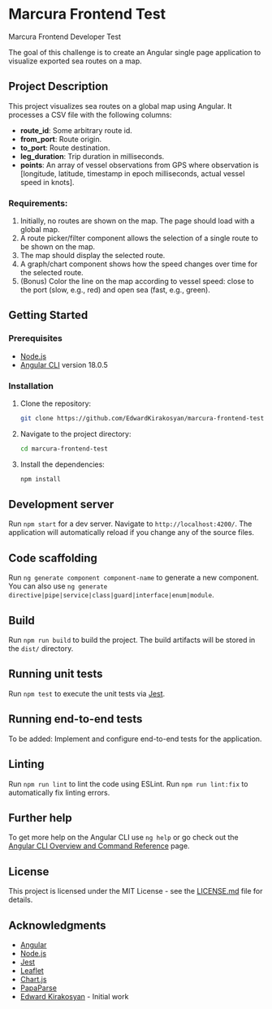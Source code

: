 # Marcura Frontend Test

Marcura Frontend Developer Test

The goal of this challenge is to create an Angular single page application to visualize exported sea routes on a map.

## Project Description

This project visualizes sea routes on a global map using Angular. It processes a CSV file with the following columns:

- **route_id**: Some arbitrary route id.
- **from_port**: Route origin.
- **to_port**: Route destination.
- **leg_duration**: Trip duration in milliseconds.
- **points**: An array of vessel observations from GPS where observation is [longitude, latitude, timestamp in epoch milliseconds, actual vessel speed in knots].

### Requirements:

1. Initially, no routes are shown on the map. The page should load with a global map.
2. A route picker/filter component allows the selection of a single route to be shown on the map.
3. The map should display the selected route.
4. A graph/chart component shows how the speed changes over time for the selected route.
5. (Bonus) Color the line on the map according to vessel speed: close to the port (slow, e.g., red) and open sea (fast, e.g., green).

## Getting Started

### Prerequisites

- [Node.js](https://nodejs.org/)
- [Angular CLI](https://github.com/angular/angular-cli) version 18.0.5

### Installation

1. Clone the repository:
    ```bash
    git clone https://github.com/EdwardKirakosyan/marcura-frontend-test.git
    ```
2. Navigate to the project directory:
    ```bash
    cd marcura-frontend-test
    ```
3. Install the dependencies:
    ```bash
    npm install
    ```

## Development server

Run `npm start` for a dev server. Navigate to `http://localhost:4200/`. The application will automatically reload if you change any of the source files.

## Code scaffolding

Run `ng generate component component-name` to generate a new component. You can also use `ng generate directive|pipe|service|class|guard|interface|enum|module`.

## Build

Run `npm run build` to build the project. The build artifacts will be stored in the `dist/` directory.

## Running unit tests

Run `npm test` to execute the unit tests via [Jest](https://jestjs.io/).

## Running end-to-end tests

To be added: Implement and configure end-to-end tests for the application.

## Linting

Run `npm run lint` to lint the code using ESLint.
Run `npm run lint:fix` to automatically fix linting errors.

## Further help

To get more help on the Angular CLI use `ng help` or go check out the [Angular CLI Overview and Command Reference](https://angular.dev/tools/cli) page.

## License

This project is licensed under the MIT License - see the [LICENSE.md](LICENSE.md) file for details.

## Acknowledgments

- [Angular](https://angular.io/)
- [Node.js](https://nodejs.org/)
- [Jest](https://jestjs.io/)
- [Leaflet](https://leafletjs.com/)
- [Chart.js](https://www.chartjs.org/)
- [PapaParse](https://www.papaparse.com/)
- [Edward Kirakosyan](https://github.com/EdwardKirakosyan) - Initial work

